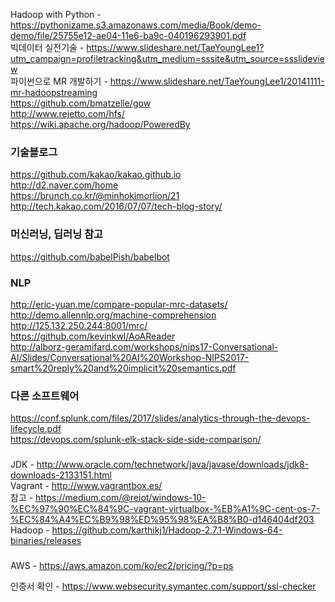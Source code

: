 Hadoop with Python - https://pythonizame.s3.amazonaws.com/media/Book/demo-demo/file/25755e12-ae04-11e6-ba9c-040196293901.pdf  
빅데이터 실전기술 - https://www.slideshare.net/TaeYoungLee1?utm_campaign=profiletracking&utm_medium=sssite&utm_source=ssslideview  
파이썬으로 MR 개발하기 - https://www.slideshare.net/TaeYoungLee1/20141111-mr-hadoopstreaming  
https://github.com/bmatzelle/gow  
http://www.rejetto.com/hfs/  
https://wiki.apache.org/hadoop/PoweredBy  

### 기술블로그

https://github.com/kakao/kakao.github.io  
http://d2.naver.com/home  
https://brunch.co.kr/@minhokimorlion/21  
http://tech.kakao.com/2016/07/07/tech-blog-story/  


### 머신러닝, 딥러닝 참고
https://github.com/babelPish/babelbot  
  
### NLP
http://eric-yuan.me/compare-popular-mrc-datasets/  
http://demo.allennlp.org/machine-comprehension  
http://125.132.250.244:8001/mrc/  
https://github.com/kevinkwl/AoAReader  
http://alborz-geramifard.com/workshops/nips17-Conversational-AI/Slides/Conversational%20AI%20Workshop-NIPS2017-smart%20reply%20and%20implicit%20semantics.pdf  

### 다른 소프트웨어
https://conf.splunk.com/files/2017/slides/analytics-through-the-devops-lifecycle.pdf  
https://devops.com/splunk-elk-stack-side-side-comparison/  

###
JDK - http://www.oracle.com/technetwork/java/javase/downloads/jdk8-downloads-2133151.html  
Vagrant - http://www.vagrantbox.es/  
참고 - https://medium.com/@reiot/windows-10-%EC%97%90%EC%84%9C-vagrant-virtualbox-%EB%A1%9C-cent-os-7-%EC%84%A4%EC%B9%98%ED%95%98%EA%B8%B0-d146404df203
Hadoop - https://github.com/karthikj1/Hadoop-2.7.1-Windows-64-binaries/releases  


###
AWS - https://aws.amazon.com/ko/ec2/pricing/?p=ps  

인증서 확인 - https://www.websecurity.symantec.com/support/ssl-checker  
  
